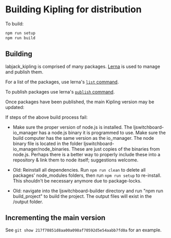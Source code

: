 # Building Kipling for distribution

To build:
```bash
npm run setup
npm run build
```


## Building

labjack_kipling is comprised of many packages. [Lerna](https://github.com/lerna/lerna) is used to manage and publish them.

For a list of the packages, use lerna's [`list` command](https://github.com/lerna/lerna/tree/master/commands/list).

To publish packages use lerna's [`publish` command](https://github.com/lerna/lerna/tree/master/commands/publish).

Once packages have been published, the main Kipling version may be updated:

If steps of the above build process fail:

- Make sure the proper version of node.js is installed.  The ljswitchboard-io_manager has a node.js binary it is programmed to use.  Make sure the build computer has the same version as the io_manager. The node binary file is located in the folder ljswitchboard-io_manager/node_binaries.  These are just copies of the binaries from node.js.  Perhaps there is a better way to properly include these into a repository & link them to node itself; suggestions welcome.

- Old: Reinstall all dependencies. Run `npm run clean` to delete all packages' node_modules folders, then run `npm run setup` to re-install. This shouldn't be necessary anymore due to package-locks.

- Old: navigate into the ljswitchboard-builder directory and run "npm run build_project" to build the project.  The output files will exist in the /output folder.


## Incrementing the main version

See `git show 217f70851d8aa00a098af70592d5e54aabb7fd0a` for an example.
